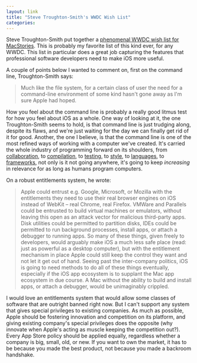 ```yaml
---
layout: link
title: "Steve Troughton-Smith's WWDC Wish List"
categories: 
---
```


Steve Troughton-Smith put together a [phenomenal WWDC wish list for MacStories](https://www.macstories.net/stories/wwdc-a-wish-list-2019-edition/). This is probably my favorite list of this kind ever, for any WWDC. This list in particular does a great job capturing the features that professional software developers need to make iOS more useful.

A couple of points below I wanted to comment on, first on the command line, Troughton-Smith says:

> Much like the file system, for a certain class of user the need for a command-line environment of some kind hasn't gone away as I'm sure Apple had hoped.

How you feel about the command line is probably a really good litmus test for how you feel about iOS as a whole. One way of looking at it, the one Troughton-Smith seems to hold, is that command line is just trudging along, despite its flaws, and we're just waiting for the day we can finally get rid of it for good. Another, the one I believe, is that the command line is one of the most refined ways of working with a computer we've created. It's carried the whole industry of programming forward on its shoulders, from [collaboration](https://en.wikipedia.org/wiki/Git), to [compilation](https://en.wikipedia.org/wiki/LLVM), to [testing](https://en.wikipedia.org/wiki/Continuous_integration), to [style](https://en.wikipedia.org/wiki/Lint_(software)), to [languages](https://en.wikipedia.org/wiki/Node.js), to [frameworks](https://en.wikipedia.org/wiki/Ruby_on_Rails), not only is it not going anywhere, it's going to keep *increasing* in relevance for as long as humans program computers.

On a robust entitlements system, he wrote:

> Apple could entrust e.g. Google, Microsoft, or Mozilla with the entitlements they need to use their real browser engines on iOS instead of WebKit – real Chrome, real Firefox. VMWare and Parallels could be entrusted to build virtual machines or emulators, without leaving this open as an attack vector for malicious third-party apps. Disk utilities could be permitted to partition disks, IDEs could be permitted to run background processes, install apps, or attach a debugger to running apps. So many of these things, given freely to developers, would arguably make iOS a much less safe place (read: just as powerful as a desktop computer), but with the entitlement mechanism in place Apple could still keep the control they want and not let it get out of hand. Seeing past the inter-company politics, iOS is going to need methods to do all of these things eventually, especially if the iOS app ecosystem is to supplant the Mac app ecosystem in due course. A Mac without the ability to build and install apps, or attach a debugger, would be unimaginably crippled.

I would love an entitlements system that would allow some classes of software that are outright banned right now. But I can't support any system that gives special privileges to existing companies. As much as possible, Apple should be fostering innovation and competition on its platform, and giving existing company's special privileges does the opposite (why innovate when Apple's acting as muscle keeping the competition out?). Every App Store policy should be applied equally, regardless whether a company is big, small, old, or new. If you want to own the market, it has to be because you made the best product, not because you made a backroom handshake.

